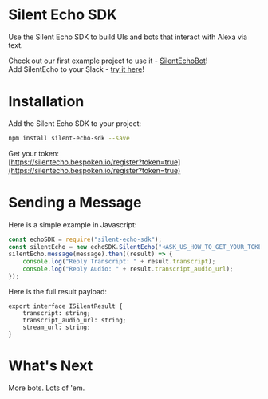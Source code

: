 # Silent Echo SDK
Use the Silent Echo SDK to build UIs and bots that interact with Alexa via text.

Check out our first example project to use it - [SilentEchoBot](https://github.com/bespoken/silent-echo-bot)!  
Add SilentEcho to your Slack - [try it here](https://silentechobot.bespoken.io/slack_auth)!

# Installation
Add the Silent Echo SDK to your project:  
```bash
npm install silent-echo-sdk --save
```
Get your token:  
[https://silentecho.bespoken.io/register?token=true](https://silentecho.bespoken.io/register?token=true)

# Sending a Message
Here is a simple example in Javascript:
```javascript
const echoSDK = require("silent-echo-sdk");
const silentEcho = new echoSDK.SilentEcho("<ASK_US_HOW_TO_GET_YOUR_TOKEN>");
silentEcho.message(message).then((result) => {
    console.log("Reply Transcript: " + result.transcript);
    console.log("Reply Audio: " + result.transcript_audio_url);
});
```

Here is the full result payload:
```
export interface ISilentResult {
    transcript: string;
    transcript_audio_url: string;
    stream_url: string;
}
```

# What's Next
More bots. Lots of 'em.
